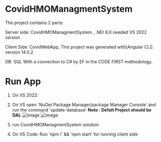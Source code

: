 # CovidHMOManagmentSystem

The project contains 2 parts:

Server side: CovidHMOManagmentSystem , .NEt 6.0 needed VS 2022 version

Client Side: CovidWebApp, This project was generated with[Angular CLI] version 14.0.2

DB: SQL With a connection to C# by EF in the CODE FIRST methodology.

# Run App
1. On VS 2022:
  1. On VS open 'NuGet Package Manager/package Manager Console' and run the command 'update-database' **Note : Defalt Project should be DAL**
  ![image](https://user-images.githubusercontent.com/116121959/197410147-b8cf2b15-4d7c-4dc6-b231-0c0c57660aae.png)
  ![image](https://user-images.githubusercontent.com/116121959/197410275-7cfeaa5b-88b1-486b-8453-e12e2284cc42.png)


  2. run CovidHMOManagmentSystem solution

2. On VS Code:
  Run 'npm i' && 'npm start' for running client side
